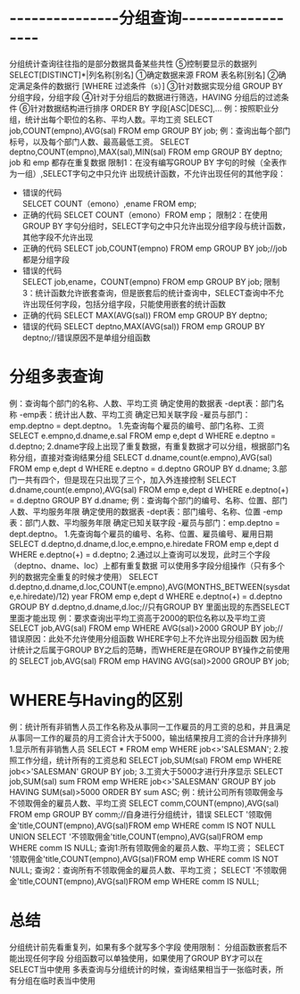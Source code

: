 # ---------------分组查询------------------ #
分组统计查询往往指的是部分数据具备某些共性
⑤控制要显示的数据列 SELECT[DISTINCT]*|列名称[别名]
①确定数据来源 FROM 表名称[别名] 
②确定满足条件的数据行 [WHERE 过滤条件（s）] 
③针对数据实现分组 GROUP BY 分组字段，分组字段
④针对于分组后的数据进行筛选，HAVING 分组后的过滤条件
⑥针对数据结构进行排序 ORDER BY 字段[ASC|DESC],...
例：按照职业分组，统计出每个职位的名称、平均人数。平均工资
SELECT job,COUNT(empno),AVG(sal)
FROM emp
GROUP BY job;
例：查询出每个部门标号，以及每个部门人数、最高最低工资。
SELECT deptno,COUNT(empno),MAX(sal),MIN(sal)
FROM emp
GROUP BY deptno;
job 和 emp 都存在重复数据
限制1：在没有编写GROUP BY 字句的时候（全表作为一组）,SELECT字句之中只允许
出现统计函数，不允许出现任何的其他字段：
- 错误的代码	                             
    SELCET COUNT（emono）,ename FROM emp;
- 正确的代码
    SELCET COUNT（emono）FROM emp；
限制2：在使用GROUP BY 字句分组时，SELECT字句之中只允许出现分组字段与统计函数，其他字段不允许出现
- 正确的代码
    SELECT job,COUNT(empno) FROM emp GROUP BY job;//job都是分组字段
- 错误的代码	   
    SELECT job,ename，COUNT(empno) FROM emp GROUP BY job;
限制3：统计函数允许嵌套查询，但是嵌套后的统计查询中，SELECT查询中不允许出现任何字段，包括分组字段，只能使用嵌套的统计函数
- 正确的代码
    SELECT MAX(AVG(sal))
    FROM emp
    GROUP BY deptno;
- 错误的代码
    SELECT deptno,MAX(AVG(sal))
    FROM emp
    GROUP BY deptno;//错误原因不是单组分组函数
# 分组多表查询 #
例：查询每个部门的名称、人数、平均工资
确定使用的数据表
-dept表：部门名称
-emp表：统计出人数、平均工资
确定已知关联字段
-雇员与部门：emp.deptno = dept.deptno。
1.先查询每个雇员的编号、部门名称、工资
    SELECT e.empno,d.dname,e.sal
    FROM emp e,dept d
    WHERE e.deptno = d.deptno;
2.dname字段上出现了重复数据，有重复数据才可以分组，根据部门名称分组，直接对查询结果分组
    SELECT d.dname,count(e.empno),AVG(sal)
    FROM emp e,dept d
    WHERE e.deptno = d.deptno
    GROUP BY d.dname;
3.部门一共有四个，但是现在只出现了三个，加入外连接控制
    SELECT d.dname,count(e.empno),AVG(sal)
    FROM emp e,dept d
    WHERE e.deptno(+) = d.deptno
    GROUP BY d.dname;
例：查询每个部门的编号、名称、位置、部门人数、平均服务年限
确定使用的数据表
-dept表：部门编号、名称、位置
-emp表：部门人数、平均服务年限
确定已知关联字段
-雇员与部门：emp.deptno = dept.deptno。
1.先查询每个雇员的编号、名称、位置、雇员编号、雇用日期
    SELECT d.deptno,d.dname,d.loc,e.empno,e.hiredate
    FROM emp e,dept d
    WHERE e.deptno(+) = d.deptno;
2.通过以上查询可以发现，此时三个字段（deptno、dname、loc）上都有重复数据
可以使用多字段分组操作（只有多个列的数据完全重复的时候才使用）
    SELECT d.deptno,d.dname,d.loc,COUNT(e.empno),AVG(MONTHS_BETWEEN(sysdate,e.hiredate)/12) year
    FROM emp e,dept d
    WHERE e.deptno(+) = d.deptno
    GROUP BY d.deptno,d.dname,d.loc;//只有GROUP BY 里面出现的东西SELECT里面才能出现
例：要求查询出平均工资高于2000的职位名称以及平均工资
    SELECT job,AVG(sal)
    FROM emp
    WHERE AVG(sal)>2000
    GROUP BY job;//错误原因：此处不允许使用分组函数 WHERE字句上不允许出现分组函数
    因为统计统计之后属于GROUP BY之后的范畴，而WHERE是在GROUP BY操作之前使用的
    SELECT job,AVG(sal)
    FROM emp
    HAVING AVG(sal)>2000
    GROUP BY job;
# WHERE与Having的区别 #
例：统计所有非销售人员工作名称及从事同一工作雇员的月工资的总和，并且满足从事同一工作的雇员的月工资合计大于5000，输出结果按月工资的合计升序排列
1.显示所有非销售人员
    SELECT *
    FROM emp
    WHERE job<>'SALESMAN';
2.按照工作分组，统计所有的工资总和
    SELECT job,SUM(sal)
    FROM emp
    WHERE job<>'SALESMAN'
    GROUP BY job;
3.工资大于5000才进行升序显示
    SELECT job,SUM(sal) sum
    FROM emp
    WHERE job<>'SALESMAN'
    GROUP BY job
    HAVING SUM(sal)>5000
    ORDER BY sum ASC;
例：统计公司所有领取佣金与不领取佣金的雇员人数、平均工资
    SELECT comm,COUNT(empno),AVG(sal)
    FROM emp
    GROUP BY comm;//自身进行分组统计，错误
    SELECT '领取佣金'title,COUNT(empno),AVG(sal)FROM emp WHERE comm IS NOT NULL
    UNION 
    SELECT '不领取佣金'title,COUNT(empno),AVG(sal)FROM emp WHERE comm IS  NULL;
查询1:所有领取佣金的雇员人数、平均工资；
    SELECT '领取佣金'title,COUNT(empno),AVG(sal)FROM emp WHERE comm IS NOT NULL;
查询2：查询所有不领取佣金的雇员人数、平均工资；
    SELECT '不领取佣金'title,COUNT(empno),AVG(sal)FROM emp WHERE comm IS  NULL;
# 总结 #
分组统计前先看重复列，如果有多个就写多个字段
使用限制：
分组函数嵌套后不能出现任何字段
分组函数可以单独使用，如果使用了GROUP BY才可以在SELECT当中使用
多表查询与分组统计的时候，查询结果相当于一张临时表，所有分组在临时表当中使用
